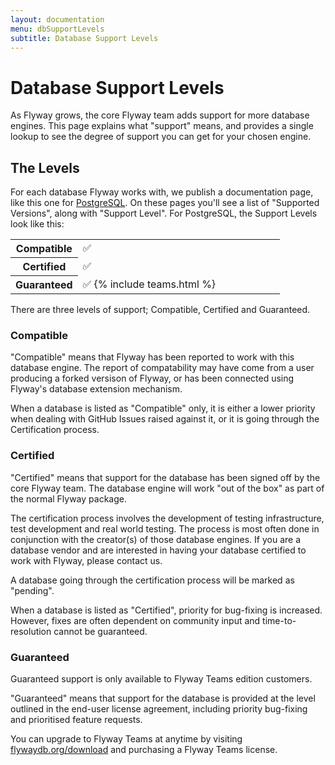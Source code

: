 ```yaml
---
layout: documentation
menu: dbSupportLevels
subtitle: Database Support Levels
---
```


# Database Support Levels

As Flyway grows, the core Flyway team adds support for more database engines. This page explains what "support" means, and provides a single lookup to see the degree of support you can get for your chosen engine. 

## The Levels

For each database Flyway works with, we publish a documentation page, like this one for [PostgreSQL](/documentation/database/postgresql). On these pages you'll see a list of "Supported Versions", along with "Support Level". For PostgreSQL, the Support Levels look like this:

<table class="table">
    <tr>
        <th width="25%">Compatible</th>
        <td>✅</td>
    </tr>
    <tr>
        <th width="25%">Certified</th>
        <td>✅</td>
    </tr>
    <tr>
        <th width="25%">Guaranteed</th>
        <td>✅ {% include teams.html %}</td>
    </tr>
</table>

There are three levels of support; Compatible, Certified and Guaranteed. 

### Compatible

"Compatible" means that Flyway has been reported to work with this database engine. The report of compatability may have come from a user producing a forked versison of Flyway, or has been connected using Flyway's database extension mechanism.

When a database is listed as "Compatible" only, it is either a lower priority when dealing with GitHub Issues raised against it, or it is going through the Certification process. 

### Certified

"Certified" means that support for the database has been signed off by the core Flyway team. The database engine will work "out of the box" as part of the normal Flyway package. 

The certification process involves the development of testing infrastructure, test development and real world testing. The process is most often done in conjunction with the creator(s) of those database engines. If you are a database vendor and are interested in having your database certified to work with Flyway, please contact us. 

A database going through the certification process will be marked as "pending".

When a database is listed as "Certified", priority for bug-fixing is increased. However, fixes are often dependent on community input and time-to-resolution cannot be guaranteed.

### Guaranteed

Guaranteed support is only available to Flyway Teams edition customers.

"Guaranteed" means that support for the database is provided at the level outlined in the end-user license agreement, including priority bug-fixing and prioritised feature requests.

You can upgrade to Flyway Teams at anytime by visiting [flywaydb.org/download](https://www.flyway.org/download) and purchasing a Flyway Teams license.
